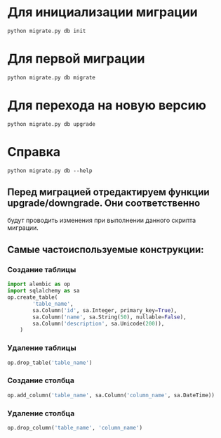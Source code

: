 # Для инициализации миграции

```
python migrate.py db init
```

# Для первой миграции

```
python migrate.py db migrate
```

# Для перехода на новую версию

```
python migrate.py db upgrade
```

# Справка 

```
python migrate.py db --help
```

## Перед миграцией отредактируем функции upgrade/downgrade. Они соответственно 
будут проводить изменения при выполнении данного скрипта миграции.

## Самые частоиспользуемые конструкции:
### Создание таблицы
```python
import alembic as op
import sqlalchemy as sa
op.create_table(
        'table_name',
        sa.Column('id', sa.Integer, primary_key=True),
        sa.Column('name', sa.String(50), nullable=False),
        sa.Column('description', sa.Unicode(200)),
    )
```
### Удаление таблицы
```python
op.drop_table('table_name')
```
### Создание столбца
```python
op.add_column('table_name', sa.Column('column_name', sa.DateTime))
```
### Удаление столбца
```python
op.drop_column('table_name', 'column_name')
```
